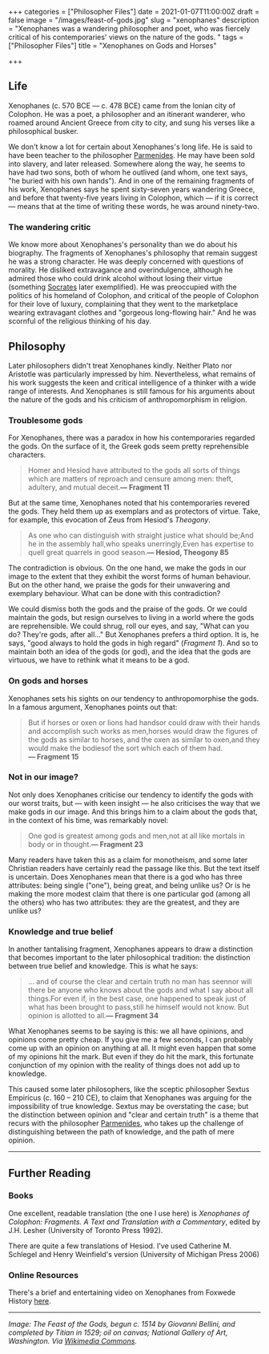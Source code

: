 +++
categories = ["Philosopher Files"]
date = 2021-01-07T11:00:00Z
draft = false
image = "/images/feast-of-gods.jpg"
slug = "xenophanes"
description = "Xenophanes was a wandering philosopher and poet, who was fiercely critical of his contemporaries' views on the nature of the gods. "
tags = ["Philosopher Files"]
title = "Xenophanes on Gods and Horses"

+++


## **Life**

Xenophanes (c. 570 BCE — c. 478 BCE) came from the Ionian city of Colophon. He was a poet, a philosopher and an itinerant wanderer, who roamed around Ancient Greece from city to city, and sung his verses like a philosophical busker.

We don't know a lot for certain about Xenophanes's long life. He is said to have been teacher to the philosopher [Parmenides](/parmenides). He may have been sold into slavery, and later released. Somewhere along the way, he seems to have had two sons, both of whom he outlived (and whom, one text says, "he buried with his own hands"). And in one of the remaining fragments of his work, Xenophanes says he spent sixty-seven years wandering Greece, and before that twenty-five years living in Colophon, which — if it is correct — means that at the time of writing these words, he was around ninety-two.

### **The wandering critic**

We know more about Xenophanes's personality than we do about his biography. The fragments of Xenophanes's philosophy that remain suggest he was a strong character. He was deeply concerned with questions of morality. He disliked extravagance and overindulgence, although he admired those who could drink alcohol without losing their virtue (something [Socrates](/socrates) later exemplified). He was preoccupied with the politics of his homeland of Colophon, and critical of the people of Colophon for their love of luxury, complaining that they went to the marketplace wearing extravagant clothes and "gorgeous long-flowing hair." And he was scornful of the religious thinking of his day.

## **Philosophy**

Later philosophers didn't treat Xenophanes kindly. Neither Plato nor Aristotle was particularly impressed by him. Nevertheless, what remains of his work suggests the keen and critical intelligence of a thinker with a wide range of interests. And Xenophanes is still famous for his arguments about the nature of the gods and his criticism of anthropomorphism in religion.

### Troublesome gods

For Xenophanes, there was a paradox in how his contemporaries regarded the gods. On the surface of it, the Greek gods seem pretty reprehensible characters.

> Homer and Hesiod have attributed to the gods all sorts of things which are matters of reproach and censure among men: theft, adultery, and mutual deceit.**— Fragment 11**

But at the same time, Xenophanes noted that his contemporaries revered the gods. They held them up as exemplars and as protectors of virtue. Take, for example, this evocation of Zeus from Hesiod's _Theogony_.

> As one who can distinguish with straight justice what should be;And he in the assembly hall,who speaks unerringly,Even has expertise to quell great quarrels in good season.**— Hesiod, Theogony 85**

The contradiction is obvious. On the one hand, we make the gods in our image to the extent that they exhibit the worst forms of human behaviour. But on the other hand, we praise the gods for their unwavering and exemplary behaviour. What can be done with this contradiction?

We could dismiss both the gods and the praise of the gods. Or we could maintain the gods, but resign ourselves to living in a world where the gods are reprehensible. We could shrug, roll our eyes, and say, "What can you do? They're gods, after all..." But Xenophanes prefers a third option. It is, he says, "good always to hold the gods in high regard" (_Fragment 1_). And so to maintain both an idea of the gods (or god), and the idea that the gods are virtuous, we have to rethink what it means to be a god.

### On gods and horses

Xenophanes sets his sights on our tendency to anthropomorphise the gods. In a famous argument, Xenophanes points out that:

> But if horses or oxen or lions had handsor could draw with their hands and accomplish such works as men,horses would draw the figures of the gods as similar to horses, and the oxen as similar to oxen,and they would make the bodiesof the sort which each of them had.**— Fragment 15**

### Not in our image?

Not only does Xenophanes criticise our tendency to identify the gods with our worst traits, but — with keen insight — he also criticises the way that we make gods in our image. And this brings him to a claim about the gods that, in the context of his time, was remarkably novel:

> One god is greatest among gods and men,not at all like mortals in body or in thought.**— Fragment 23**

Many readers have taken this as a claim for monotheism, and some later Christian readers have certainly read the passage like this. But the text itself is uncertain. Does Xenophanes mean that there is a god who has three attributes: being single ("one"), being great, and being unlike us? Or is he making the more modest claim that there is one particular god (among all the others) who has two attributes: they are the greatest, and they are unlike us?

### Knowledge and true belief

In another tantalising fragment, Xenophanes appears to draw a distinction that becomes important to the later philosophical tradition: the distinction between true belief and knowledge. This is what he says:

> … and of course the clear and certain truth no man has seennor will there be anyone who knows about the gods and what I say about all things.For even if, in the best case, one happened to speak just of what has been brought to pass,still he himself would not know. But opinion is allotted to all.**— Fragment 34**

What Xenophanes seems to be saying is this: we all have opinions, and opinions come pretty cheap. If you give me a few seconds, I can probably come up with an opinion on anything at all. It might even happen that some of my opinions hit the mark. But even if they do hit the mark, this fortunate conjunction of my opinion with the reality of things does not add up to knowledge.

This caused some later philosophers, like the sceptic philosopher Sextus Empiricus (c. 160 – 210 CE), to claim that Xenophanes was arguing for the impossibility of true knowledge. Sextus may be overstating the case; but the distinction between opinion and "clear and certain truth" is a theme that recurs with the philosopher [Parmenides](/parmenides), who takes up the challenge of distinguishing between the path of knowledge, and the path of mere opinion.

---

## **Further Reading**

### **Books**

One excellent, readable translation (the one I use here) is _Xenophanes of Colophon: Fragments. A Text and Translation with a Commentary_, edited by J.H. Lesher (University of Toronto Press 1992).

There are quite a few translations of Hesiod. I've used Catherine M. Schlegel and Henry Weinfield's version (University of Michigan Press 2006)

### **Online Resources**

There's a brief and entertaining video on Xenophanes from Foxwede History [here](https://www.youtube.com/watch?v=7GYE9IDYrdc).

---

_Image: The Feast of the Gods, begun c. 1514 by Giovanni Bellini, and completed by Titian in 1529; oil on canvas; National Gallery of Art, Washington. Via [Wikimedia Commons](https://commons.wikimedia.org/wiki/File:Giovanni_Bellini_and_Titian_-_The_Feast_of_the_Gods_-_Google_Art_Project.jpg)._





